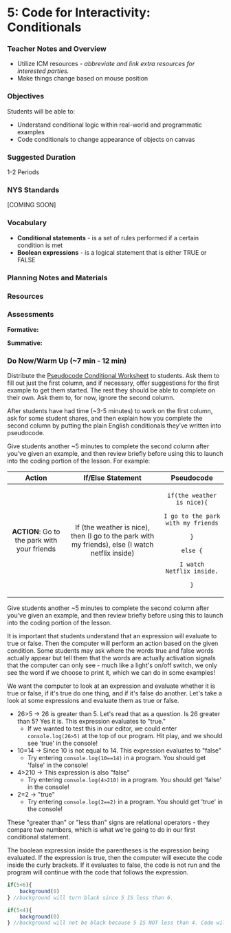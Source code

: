 # 5: Code for Interactivity: Conditionals

### Teacher Notes and Overview

* Utilize ICM resources - _abbreviate and link extra resources for interested parties._
* Make things change based on mouse position

### Objectives

Students will be able to:

* Understand conditional logic within real-world and programmatic examples
* Code conditionals to change appearance of objects on canvas

### Suggested Duration

1-2 Periods

### NYS Standards

\[COMING SOON]

### Vocabulary

* **Conditional statements** - is a set of rules performed if a certain condition is met&#x20;
* **Boolean expressions** - is a logical statement that is either TRUE or FALSE

### Planning Notes and Materials



### Resources



### Assessments

**Formative:**

**Summative:**

### Do Now/Warm Up (\~7 min - 12 min)

Distribute the [Pseudocode Conditional Worksheet](https://docs.google.com/document/d/1YPoLb9IEiLTQLOl2bu2JtVLNOOg0KTbmq\_x0g64UHPc/copy) to students. Ask them to fill out just the first column, and if necessary, offer suggestions for the first example to get them started. The rest they should be able to complete on their own. Ask them to, for now, ignore the second column.

After students have had time (\~3-5 minutes) to work on the first column, ask for some student shares, and then explain how you complete the second column by putting the plain English conditionals they’ve written into pseudocode.

Give students another \~5 minutes to complete the second column after you’ve given an example, and then review briefly before using this to launch into the coding portion of the lesson. For example:

|                    Action                    |                                         If/Else Statement                                        |                                                                                                      Pseudocode                                                                                                      |
| :------------------------------------------: | :----------------------------------------------------------------------------------------------: | :------------------------------------------------------------------------------------------------------------------------------------------------------------------------------------------------------------------: |
| **ACTION**: Go to the park with your friends | If (the weather is nice), then (I go to the park with my friends), else (I watch netflix inside) | <p><code>if(the weather is nice){</code> </p><p><code>I go to the park with my friends</code> </p><p><code>}</code> </p><p><code>else {</code> </p><p><code>I watch Netflix inside.</code> </p><p><code>}</code></p> |

Give students another \~5 minutes to complete the second column after you’ve given an example, and then review briefly before using this to launch into the coding portion of the lesson.

It is important that students understand that an expression will evaluate to true or false. Then the computer will perform an action based on the given condition. Some students may ask where the words true and false words actually appear but tell them that the words are actually activation signals that the computer can only see - much like a light's on/off switch, we only see the word if we choose to print it, which we can do in some examples!

We want the computer to look at an expression and evaluate whether it is true or false, if it's true do one thing, and if it's false do another. Let's take a look at some expressions and evaluate them as true or false.

* 26>5 → 26 is greater than 5. Let's read that as a question. Is 26 greater than 5? Yes it is. This expression evaluates to "true."
  * If we wanted to test this in our editor, we could enter `console.log(26>5)` at the top of our program. Hit play, and we should see 'true' in the console!
* 10=14 → Since 10 is not equal to 14. This expression evaluates to "false"&#x20;
  * Try entering `console.log(10==14)` in a program. You should get 'false' in the console!
* 4>210 → This expression is also "false"&#x20;
  * Try entering `console.log(4>210)` in a program. You should get 'false' in the console!
* 2=2 → "true"
  * Try entering `console.log(2==2)` in a program. You should get 'true' in the console!

These "greater than" or "less than" signs are relational operators - they compare two numbers, which is what we're going to do in our first conditional statement.

The boolean expression inside the parentheses is the expression being evaluated. If the expression is true, then the computer will execute the code inside the curly brackets. If it evaluates to false, the code is not run and the program will continue with the code that follows the expression.

```javascript
if(5<6){
    background(0)
} //background will turn black since 5 IS less than 6.

if(5<4){
    background(0)
} //background will not be black because 5 IS NOT less than 4. Code will be skipped!
```

